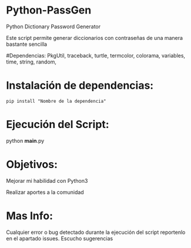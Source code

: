 # Python-PassGen

Python Dictionary Password Generator



Este script permite generar diccionarios con contraseñas de una manera bastante sencilla
 
 #Dependencias:
    PkgUtil,
    traceback,
    turtle,
    termcolor,
    colorama,
    variables,
    time,
    string,
    random,
  
 # Instalación de dependencias:
    pip install "Nombre de la dependencia"
    
 # Ejecución del Script:
   python __main__.py
  
  # Objetivos:
   Mejorar mi habilidad con Python3
   
   Realizar aportes a la comunidad
    
  # Mas Info:
    
  Cualquier error o bug detectado durante la ejecución del script reportenlo en el apartado issues.
  Escucho sugerencias
    
  
